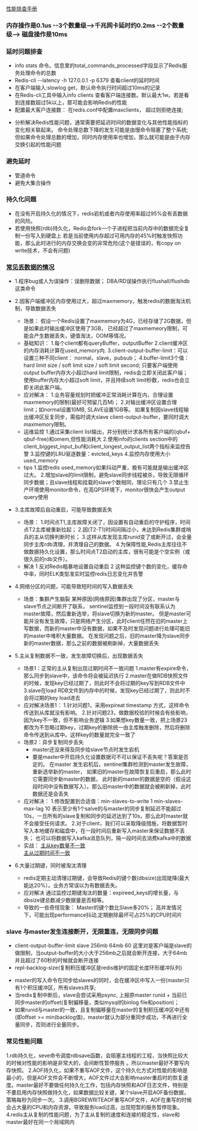 [性能排查手册](https://www.cnblogs.com/mushroom/p/4738170.html)

### 内存操作是0.1us --3个数量级-->千兆网卡延时约0.2ms --2个数量级--> 磁盘操作是10ms

### 延时问题排查
- info stats 命令。信息里的total_commands_processed字段显示了Redis服务处理命令的总数
- Redis-cli --latency -h 127.0.0.1 -p 6379  查看client的延时时间
- 在客户端输入:slowlog get，默认命令执行时间超过10ms的记录
- 在Redis-cli工具中输入info clients 查看客户端连接数。默认最大1w。若是看到连接数超过5k以上，那可能会影响Redis的性能
- 配置最大客户连接数： 在redis.conf中配置maxclients， 超过则拒绝连接;

* 分析解决Redis性能问题，通常需要把延迟时间的数据变化与其他性能指标的变化相关联起来。
  命令处理总数下降的发生可能是由慢命令阻塞了整个系统;
  但如果命令处理总数的增加，同时内存使用率也增加，那么就可能是由于内存交换引起的性能问题
  
### 避免延时
* 管道命令
* 避免大集合操作

### 持久化问题
- 在没有开启持久化的情况下，redis宕机或者内存使用率超过95%会有丢数据的风险。
- 若使用快照(rdb)持久化，Redis会fork一个子进程把当前内存中的数据完全复制一份写入到硬盘上
  若是当前使用内存超过可用内存的45%时触发快照功能，那么此时进行的内存交换会变的非常危险(这个是错误的，有copy on write技术，不会有问题)

### [常见丢数据的情况](https://blog.csdn.net/u012322399/article/details/80743173)
-  1.程序bug或人为误操作：误删除数据； DBA/RD误操作执行flushall/flushdb这类命令

-  2.因客户端缓冲区内存使用过大，超过maxmemory，触发redis的数据淘汰机制，导致数据丢失
    - 场景：
      假设一个Redis设置了maxmemory为4G，已经存储了2G数据，但是如果此时输出缓冲区使用了3GB，
      已经超过了maxmemeory限制，可能会产生数据丢失，键值淘汰，OOM等情况。
    - 基础知识：
      1.每个client都有queryBuffer，outputBuffer
      2.client缓冲区的内存消耗计算在used_memory内.
      3.client-output-buffer-limit：可以设置三种不同client： normal，slave，pubsub；
      4.buffer-limit3个值： hard limit size / soft limit size / soft limit second;
          只要客户端使用output buffer内存大小超过hard limit限制，redis会立即关闭此客户端；
          使用buffer内存大小超过soft limit，并且持续soft limit秒数，redis也会立即关闭此客户端。
    - 应对解决：
      1.业务容量规划时把缓冲正常消耗计算在内，合理设置maxmemory的限制(最好可预留几百M)；
      2.对输出缓冲区设置合理limit；如normal设置10MB, SLAVE设置1GB等。 如果复制因slave线程输出缓冲区反复同步，需临时调大slave client-output-buffer，要同时调大maxmemory限制。
    - 运维监控
      1.通过采集client list输出，并分别统计求各所有客户端的(qbuf+ qbuf-free)和omem,但性能消耗大
      2.使用info的clients section中的client_biggest_input_buf和client_longest_output_list两个指标来监控告警
      3.监控键的LRU驱逐数量：evicted_keys
      4.监控内存使用大小 used_memory
    - tips
      1.监控redis used_memory如果抖动严重，极有可能就是输出缓冲区过大。
      2.增加slave的limit限制，避免slave同步线程被杀，导致无限循环同步数据；且slave线程和挂载的slave个数相同，理论只有几个
      3.禁止生产环境使用monitor命令，在高QPS环境下，monitor很快会产生output query使用

-  3.主库故障后自动重启，可能导致数据丢失
    - 场景：
      1.时间点T1,主库故障关闭了，因设置有自动重启的守护程序，时间点T2主库被重新拉起；
      2.因(T2-T1)时间间隔过小，未达到Redis集群或哨兵的主从切换判断时长；
      3.这样从库发现主库runid变了或断开过，会全量同步主库rdb清理，并清理自己的数据。
      4.为保障性能,Redis主库往往不做数据持久化设置，那么时间点T2启动的主库，很有可能是个空实例（或很久前的rdb文件）。
    - 解决
      1 反对Redis粗暴地设置自动重启
      2 这种监控键个数的变化，缓存命中率，同时ELK类型准实时监控redis日志变化并告警
      
-  4.网络分区的问题，可能导致短时间的写入数据丢失
     - 场景：集群产生脑裂
         某种原因(网络原因)集群出现了分区，master与slave节点之间断开了联系，
         sentinel监控到一段时间没有联系认为master故障，然后重新选举，将slave切换为新的master。
         但是master可能并没有发生故障，只是网络产生分区，此时client任然在旧的master上写数据，而新的master中没有数据，如果不及时发现问题进行处理可能旧的master中堆积大量数据。
         在发现问题之后，旧的master降为slave同步新的master数据，那么之前的数据被刷新掉，大量数据丢失

-  5.主从复制数据不一致，发生故障切换后，出现数据丢失
    - 场景1：正常的主从复制出现过期时间不一致问题
       1.master有expire命令，那么同步到slave中，该命令将会被延迟执行
       2.master在做RDB快照文件的时候，发现key已经过期了，则此时不会将过期的key写到RDB文件中
       3.slave在load RDB文件到内存中的时候，发现key已经过期了，则此时不会将过期的key load进去
    - 应对解决场景1：
       1.针对问题1，采用expireat timestamp 方式，这样命令传送到从库就没有影响。
       2.针对问题23，做数据校验的时候会有些影响，因为key不一致，但不影响业务逻辑
       3.如果想key数量一致，把上场景23都改为不忽略过期key，过期key的删除统一由主库触发删除，然后将删除命令传送到从库中。这样key的数量就完全一致了
    - 场景2：异步复制同步丢失  
       - master还没来得及同步给slave节点时发生宕机
       - 要是master中开启持久化设置数据可不可以保证不丢失呢？答案是否定的。
          在master 发生宕机后，sentinel集群检测到master发生故障，重新选举新的master，
          如果旧的master在故障恢复后重启，那么此时它需要同步新master的数据，
          此时新的master的数据是空的（假设这段时间中没有数据写入）。那么旧master中的数据就会被刷新掉，此时数据还是会丢失
    - 应对解决：
       1.修改配置到合适值：min-slaves-to-write 1    min-slaves-max-lag 10
         表示至少有1个salve的与master的同步复制延迟不能超过10s，一旦所有的slave复制和同步的延迟达到了10s，那么此时master就不会接受任何请求。
       2.对于client，我们可以采取降级措施，将数据暂时写入本地缓存和磁盘中，在一段时间后重新写入master来保证数据不丢失；
        也可以将数据写入kafka消息队列，隔一段时间去消费kafka中的数据
    - 实战：
       [主从key数量不一致](https://www.jianshu.com/p/216cb17dc557)    
       [主从过期时间不一致](https://segmentfault.com/a/1190000013144617)
       
-  6.大量过期键，同时被淘汰清理
    - redis定期主动清理过期键，会导致Redis的键个数(dbsize)出现陡降(最大能达20%）。业务方常误以为有数据丢失。
    - 应对解决
       通过监控过期键淘汰的数量：expireed_keys的增长量，与dbsize键总数减少数据量是否相等。
    - 导致的一些奇怪现象：
       Master的键个数比Slave多20%； 高并发情况下，可能出现performance抖动,定期删除最坏可占25%的CPU时间片

### slave 与master发生连接断开，无限重连，无限同步问题
- client-output-buffer-limit slave 256mb 64mb 60
    这里对是客户端是slave的做限制，当output-buffer的大小大于256mb之后就会断开连接，大于64mb并且超过了60秒的时候就会断开连接
- repl-backlog-size(复制积压缓冲区是redis维护的固定长度环形缓冲队列)
* master的写入命令在同步给slaves的同时，会在缓冲区中写入一份(master只有1个积压缓冲区，所有slaves共享;
* 当redis复制中断后，slave会尝试采用psync, 上报原master runid + 当前已同步master的offset(复制偏移量，类似mysql的binlog file和position)；
* 如果runid与master的一致，且复制偏移量在master的复制积压缓冲区中还有(即offset >= min(backlog值)，master就认为部分重同步成功，不再进行全量同步，否则进行全量同步。


### 常见性能问题
1.rdb持久化，seve命令调度rdbsave函数，会阻塞主线程的工程，当快照比较大的时候对性能的影响是非常大的，会间断性暂停服务 。所以master最好不要写内存快照。
2.AOF持久化，如果不重写AOF文件，这个持久化方式对性能的影响是最小的，但是AOF文件会不断增大，AOF文件过大会影响master重启时的恢复速度。master最好不要做任何持久化工作，包括内存快照和AOF日志文件，特别是不要启用内存快照做持久化，如果数据比较关键，某个slave开启AOF备份数据，策略每秒为同步一次。
3.调用BGREWRITEAOF重写AOF文件，AOF在重写的时候会占大量的CPU和内存资源，导致服务load过高，出现短暂的服务暂停现象。
4.redis主从复制的性能问题，为了主从复制的速度和连接的稳定性，slave和master最好在同一个局域网内